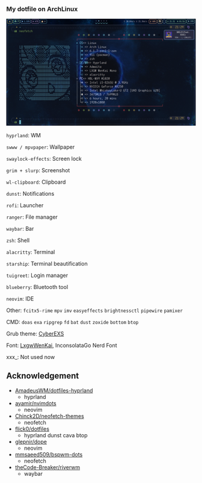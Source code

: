 ### My dotfile on ArchLinux

<img class="special-img-class" src="/screenshot/neofetch_dunst.png"/>

`hyprland`: WM

`swww / mpvpaper`: Wallpaper

`swaylock-effects`: Screen lock

`grim + slurp`: Screenshot

`wl-clipboard`: Clipboard

`dunst`: Notifications

`rofi`: Launcher

`ranger`: File manager

`waybar`: Bar

`zsh`: Shell

`alacritty`: Terminal

`starship`: Terminal beautification

`tuigreet`: Login manager

`blueberry`: Bluetooth tool

`neovim`: IDE

Other: `fcitx5-rime` `mpv` `imv` `easyeffects` `brightnessctl` `pipewire` `pamixer`

CMD: `doas` `exa` `ripgrep` `fd` `bat` `dust` `zoxide` `bottom` `btop`

Grub theme: [CyberEXS](https://github.com/HenriqueLopes42/themeGrub.CyberEXS)

Font: [LxgwWenKai](https://github.com/lxgw/LxgwWenKai), InconsolataGo Nerd Font

xxx_: Not used now

## Acknowledgement
* [AmadeusWM/dotfiles-hyprland](https://github.com/AmadeusWM/dotfiles-hyprland)
    * hyprland
* [ayamir/nvimdots](https://github.com/ayamir/nvimdots)
    * neovim
* [Chinck2D/neofetch-themes](https://github.com/Chick2D/neofetch-themes/tree/main/normal/bejkon2)
    * neofetch
* [flick0/dotfiles](https://github.com/flick0/dotfiles/tree/aurora)
    * hyprland dunst cava btop
* [glepnir/dope](https://github.com/glepnir/dope)
    * neovim
* [mmsaeed509/bspwm-dots](https://github.com/mmsaeed509/bspwm-dots)
    * neofetch
* [theCode-Breaker/riverwm](https://github.com/theCode-Breaker/riverwm)
    * waybar
